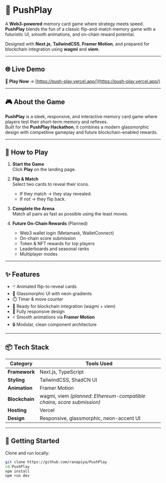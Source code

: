# 🧠 PushPlay

A **Web3-powered** memory card game where strategy meets speed. **PushPlay** blends the fun of a classic flip-and-match memory game with a futuristic UI, smooth animations, and on-chain reward potential.  

Designed with **Next.js**, **TailwindCSS**, **Framer Motion**, and prepared for blockchain integration using **wagmi** and **viem**.  

---

## 🌐 Live Demo

🔗 **Play Now** → [https://push-play.vercel.app/](https://push-play.vercel.app/)

---

## 🎮 About the Game

**PushPlay** is a sleek, responsive, and interactive memory card game where players test their short-term memory and reflexes.  
Built for the **PushPlay Hackathon**, it combines a modern glassmorphic design with competitive gameplay and future blockchain-enabled rewards.  

---

## 🧠 How to Play

1. **Start the Game**  
   Click **Play** on the landing page.

2. **Flip & Match**  
   Select two cards to reveal their icons.  
   - If they match → they stay revealed.  
   - If not → they flip back.

3. **Complete the Arena**  
   Match all pairs as fast as possible using the least moves.

4. **Future On-Chain Rewards** (Planned)  
   - Web3 wallet login (Metamask, WalletConnect)  
   - On-chain score submission  
   - Token & NFT rewards for top players  
   - Leaderboards and seasonal ranks  
   - Multiplayer modes

---

## ✨ Features

- 🃏 Animated flip-to-reveal cards  
- 🌌 Glassmorphic UI with neon gradients  
- ⏱️ Timer & move counter  
- 🦾 Ready for blockchain integration (wagmi + viem)  
- 📱 Fully responsive design  
- ⚡ Smooth animations via **Framer Motion**  
- 🔒 Modular, clean component architecture  

---

## 📦 Tech Stack

| Category       | Tools Used                                                                 |
|----------------|-----------------------------------------------------------------------------|
| **Framework**  | Next.js, TypeScript                                                         |
| **Styling**    | TailwindCSS, ShadCN UI                                             |
| **Animation**  | Framer Motion                                                               |
| **Blockchain** | wagmi, viem *(planned: Ethereum-compatible chains, score submission)*      |
| **Hosting**    | Vercel                                                                      |
| **Design**     | Responsive, glassmorphic, neon-accent UI                                    |

---

## 🚀 Getting Started

Clone and run locally:

```bash
git clone https://github.com/ranapiya/PushPlay
cd PushPlay
npm install
npm run dev
